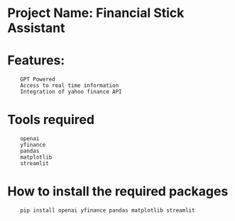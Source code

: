 # Project Name: Financial Stick Assistant
# Features: 
        GPT Powered
        Access to real time information
        Integration of yahoo finance API

# Tools required
        openai 
        yfinance  
        pandas 
        matplotlib
        streamlit

# How to install the required packages
        pip install openai yfinance pandas matplotlib streamlit
